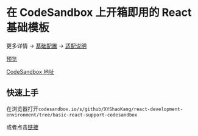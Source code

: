 # 在 CodeSandbox 上开箱即用的 React 基础模板

更多详情 -> [基础配置](./basic-react.md) -> [适配说明](./developing-web-pack-based-projects-in-codesandbox.md)

[预览](https://n71xqjwzjm.sse.codesandbox.io/)

[CodeSandbox 地址](https://codesandbox.io/s/n71xqjwzjm)

## 快速上手

在浏览器打开`codesandbox.io/s/github/XYShaoKang/react-development-environment/tree/basic-react-support-codesandbox`

或者点击[链接](https://codesandbox.io/s/github/XYShaoKang/react-development-environment/tree/basic-react-support-codesandbox)
